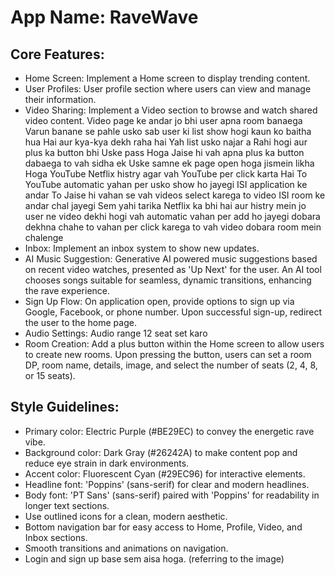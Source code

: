 # **App Name**: RaveWave

## Core Features:

- Home Screen: Implement a Home screen to display trending content.
- User Profiles: User profile section where users can view and manage their information.
- Video Sharing: Implement a Video section to browse and watch shared video content. Video page ke andar jo bhi user apna room banaega Varun banane se pahle usko sab user ki list show hogi kaun ko baitha hua Hai aur kya-kya dekh raha hai Yah list usko najar a Rahi hogi aur plus ka button bhi Uske pass Hoga Jaise hi vah apna plus ka button dabaega to vah sidha ek Uske samne ek page open hoga jismein likha Hoga YouTube Netflix histry agar vah YouTube per click karta Hai To YouTube automatic yahan per usko show ho jayegi ISI application ke andar To Jaise hi vahan se vah videos select karega to video ISI room ke andar chal jayegi Sem yahi tarika Netflix ka bhi hai aur histry mein jo user ne video dekhi hogi vah automatic vahan per add ho jayegi dobara dekhna chahe to vahan per click karega to vah video dobara room mein chalenge
- Inbox: Implement an inbox system to show new updates.
- AI Music Suggestion: Generative AI powered music suggestions based on recent video watches, presented as 'Up Next' for the user. An AI tool chooses songs suitable for seamless, dynamic transitions, enhancing the rave experience.
- Sign Up Flow: On application open, provide options to sign up via Google, Facebook, or phone number. Upon successful sign-up, redirect the user to the home page.
- Audio Settings: Audio range 12 seat set karo
- Room Creation: Add a plus button within the Home screen to allow users to create new rooms. Upon pressing the button, users can set a room DP, room name, details, image, and select the number of seats (2, 4, 8, or 15 seats).

## Style Guidelines:

- Primary color: Electric Purple (#BE29EC) to convey the energetic rave vibe.
- Background color: Dark Gray (#26242A) to make content pop and reduce eye strain in dark environments.
- Accent color: Fluorescent Cyan (#29EC96) for interactive elements.
- Headline font: 'Poppins' (sans-serif) for clear and modern headlines.
- Body font: 'PT Sans' (sans-serif) paired with 'Poppins' for readability in longer text sections.
- Use outlined icons for a clean, modern aesthetic.
- Bottom navigation bar for easy access to Home, Profile, Video, and Inbox sections.
- Smooth transitions and animations on navigation.
- Login and sign up base sem aisa hoga. (referring to the image)